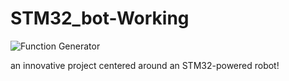# STM32_bot-Working

![Function Generator](https://robu.in/wp-content/uploads/2023/01/jhvjdf-fd.jpg)


an innovative project centered around an STM32-powered robot!
